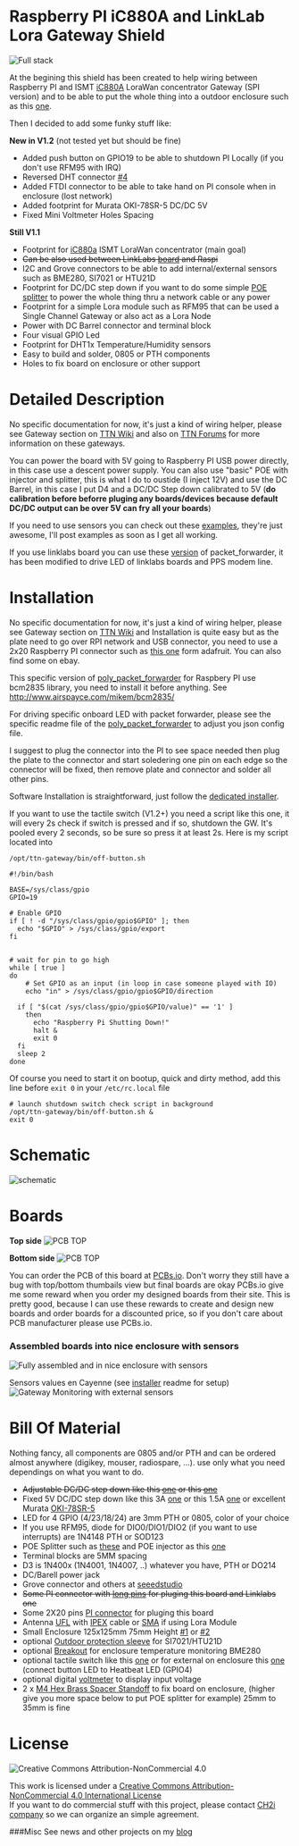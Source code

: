 Raspberry PI iC880A and LinkLab Lora Gateway Shield
===================================================

<img src="https://raw.githubusercontent.com/ch2i/iC880A-Raspberry-PI/master/pictures/RPI-Lora-Gateway-mounted.jpg" alt="Full stack">     

At the begining this shield has been created to help wiring between Raspberry PI and ISMT [iC880A][10] LoraWan concentrator Gateway (SPI version) and to be able to put the whole thing into a outdoor enclosure such as this [one][15].

Then I decided to add some funky stuff like:

**New in V1.2** (not tested yet but should be fine)

 - Added push button on GPIO19 to be able to shutdown PI Locally (if you don't use RFM95 with IRQ) 
 - Reversed DHT connector [#4][4]
 - Added FTDI connector to be able to take hand on PI console when in enclosure (lost network)
 - Added footprint for Murata OKI-78SR-5 DC/DC 5V
 - Fixed Mini Voltmeter Holes Spacing

**Still V1.1** 

- Footprint for [iC880a][10] ISMT LoraWan concentrator (main goal)
- ~~Can be also used between LinkLabs [board][11] and Raspi~~
- I2C and Grove connectors to be able to add internal/external sensors such as BME280, SI7021 or HTU21D
- Footprint for DC/DC step down if you want to do some simple [POE splitter][16] to power the whole thing thru a network cable or any power 
- Footprint for a simple Lora module such as RFM95 that can be used a Single Channel Gateway or also act as a Lora Node
- Power with DC Barrel connector and terminal block
- Four visual GPIO Led
- Footprint for DHT1x Temperature/Humidity sensors
- Easy to build and solder, 0805 or PTH components
- Holes to fix board on enclosure or other support

Detailed Description
====================

No specific documentation for now, it's just a kind of wiring helper, please see Gateway section on [TTN Wiki][13] and also on [TTN Forums][14] for more information on these gateways.

You can power the board with 5V going to Raspberry PI USB power directly, in this case use a descent power supply.
You can also use "basic" POE with injector and splitter, this is what I do to oustide (I inject 12V) and use the DC Barrel, in this case I put D4 and a DC/DC Step down calibrated to 5V (**do calibration before beforre pluging any boards/devices because default DC/DC output can be over 5V can fry all your boards**)

If you need to use sensors you can check out these [examples][12], they're just awesome, I'll post examples as soon as I get all working.

If you use linklabs board you can use these [version][2] of packet_forwarder, it has been modified to drive LED of linklabs boards and PPS modem line.

Installation
============

No specific documentation for now, it's just a kind of wiring helper, please see Gateway section on [TTN Wiki][13] and Installation is quite easy but as the plate need to go over RPI network and USB connector, you need to use a 2x20 Raspberry PI connector such as [this one][25] form adafruit. You can also find some on ebay.

This specific version of [poly_packet_forwarder][30] for Raspbery PI use bcm2835 library, you need to install it before anything. See http://www.airspayce.com/mikem/bcm2835/

For driving specific onboard LED with packet forwarder, please see the specific readme file of the [poly_packet_forwarder][30] to adjust you json config file.

I suggest to plug the connector into the PI to see space needed then plug the plate to the connector and start soledering one pin on each edge so the connector will be fixed, then remove plate and connector and solder all other pins.

Software Installation is straightforward, just follow the [dedicated installer][26].

If you want to use the tactile switch (V1.2+) you need a script like this one, it will every 2s check if switch is pressed and if so, shutdown the GW. It's pooled every 2 seconds, so be sure so press it at least 2s. Here is my script located into

`/opt/ttn-gateway/bin/off-button.sh`

```` 
#!/bin/bash

BASE=/sys/class/gpio
GPIO=19

# Enable GPIO
if [ ! -d "/sys/class/gpio/gpio$GPIO" ]; then
  echo "$GPIO" > /sys/class/gpio/export
fi


# wait for pin to go high
while [ true ]
do
	# Set GPIO as an input (in loop in case someone played with IO)
	echo "in" > /sys/class/gpio/gpio$GPIO/direction

  if [ "$(cat /sys/class/gpio/gpio$GPIO/value)" == '1' ]
    then
      echo "Raspberry Pi Shutting Down!"
      halt &
      exit 0
  fi
  sleep 2
done
````

Of course you need to start it on bootup, quick and dirty method, add this line before `exit 0` in your `/etc/rc.local` file

```
# launch shutdown switch check script in background
/opt/ttn-gateway/bin/off-button.sh &
exit 0

```

Schematic
=========

![schematic](https://raw.githubusercontent.com/ch2i/iC880A-Raspberry-PI/master/pictures/RPI-Lora-Gateway-Shield-sch.png)  

Boards 
======

**Top side**
<img src="https://raw.githubusercontent.com/ch2i/iC880A-Raspberry-PI/master/pictures/RPI-Lora-Gateway-Shield-top.jpg" alt="PCB TOP">    

**Bottom side**
<img src="https://raw.githubusercontent.com/ch2i/iC880A-Raspberry-PI/master/pictures/RPI-Lora-Gateway-Shield-bot.jpg" alt="PCB TOP">    


You can order the PCB of this board at [PCBs.io][3]. Don't worry they still have a bug with top/bottom thumbails view but final boards are okay
PCBs.io give me some reward when you order my designed boards from their site. This is pretty good, because I can use these rewards to create and design new boards and order boards for a discounted price, so if you don't care about PCB manufacturer please use PCBs.io.

### Assembled boards into nice enclosure with sensors

<img src="https://raw.githubusercontent.com/ch2i/iC880A-Raspberry-PI/master/pictures/ch2i-shield-lorawan-gateway.jpg" alt="Fully assembled and in nice enclosure with sensors">     

Sensors values en Cayenne (see [installer][26] readme for setup)
<img src="https://raw.githubusercontent.com/ch2i/iC880A-Raspberry-PI/master/pictures/ch2i-gateway-monitoring-iot.jpg" alt="Gateway Monitoring with external sensors">     


Bill Of Material
================

Nothing fancy, all components are 0805 and/or PTH and can be ordered almost anywhere (digikey, mouser, radiospare, ...). 
use only what you need dependings on what you want to do. 

- ~~Adjustable DC/DC step down like this [one][18] or this [one][19]~~
- Fixed 5V DC/DC step down like this 3A [one][27] or this 1.5A [one][28] or excellent Murata [OKI-78SR-5][44]
- LED for 4 GPIO (4/23/18/24) are 3mm PTH or 0805, color of your choice
- If you use RFM95, diode for DIO0/DIO1/DIO2 (if you want to use interrupts) are 1N4148 PTH or SOD123
- POE Splitter such as [these][16] and POE injector as this [one][17]
- Terminal blocks are 5MM spacing
- D3 is 1N400x (1N4001, 1N4007, ..) whatever you have, PTH or DO214
- DC/Barell power jack 
- Grove connector and others at [seeedstudio][20]
- ~~Some PI connector with [long pins][21] for pluging this board and Linklabs one~~
- Some 2X20 pins [PI connector][29] for pluging this board  
- Antenna [UFL][22] with [IPEX][23] cable or [SMA][24] if using Lora Module
- Small Enclosure 125x125mm 75mm Height [#1][40] or [#2][41]
- optional [Outdoor protection sleeve][42] for SI7021/HTU21D
- optional [Breakout][43] for enclosure temperature monitoring BME280
- optional tactile switch like this [one][46] or for external on enclosure this [one][47] (connect button LED to Heatbeat LED (GPIO4)
- optional digital [voltmeter][48] to display input voltage
- 2 x [M4 Hex Brass Spacer Standoff][44] to fix board on enclosure, (higher give you more space below to put POE splitter for example) 25mm to 35mm is fine


License
=======

<img alt="Creative Commons Attribution-NonCommercial 4.0" src="https://i.creativecommons.org/l/by-nc/4.0/88x31.png">   

This work is licensed under a [Creative Commons Attribution-NonCommercial 4.0 International License](http://creativecommons.org/licenses/by-nc/4.0/)    
If you want to do commercial stuff with this project, please contact [CH2i company](https://www.ch2i.eu/en#support) so we can organize an simple agreement.

###Misc
See news and other projects on my [blog][1] 
 
[1]: https://hallard.me
[2]: https://github.com/ch2i/packet_forwarder
[3]: https://PCBs.io/share/rmVdD
[4]: https://github.com/ch2i/iC880A-Raspberry-PI/issues/4

[10]: http://webshop.imst.de/ic880a-spi-lorawan-concentrator-868mhz.html
[11]: http://forum.thethingsnetwork.org/t/raspberry-pi-lorawan-gateway-board/1071
[12]: https://github.com/leon-anavi/rpi-examples
[13]: https://staging.thethingsnetwork.org/wiki/Hardware/Gateways/Overview
[14]: http://forum.thethingsnetwork.org/c/gateways
[15]: https://www.aerial.net/shop/product_info.php?products_id=1102
[16]: https://www.aerial.net/shop/index.php?cPath=22_124
[17]: http://wiki.dragino.com/index.php?title=PoE_Injector
[18]: http://www.ebay.com/itm/2-PCS-MP1584EN-Step-down-Power-DC-DC-3A-Adjustable-Ultra-LM2596-Step-down-Module-/301798394307
[19]: http://www.ebay.com/itm/1x-Tiny-4-5-28V-3A-DC-DC-Buck-Converter-Step-down-Power-Regulator-MP1584EN-/141524007951
[20]: http://www.seeedstudio.com/depot/index.php?main_page=opl_info&opl_id=4
[21]: http://www.ebay.com/itm/170578495165
[22]: http://www.ebay.com/itm/351690376555
[23]: http://www.ebay.com/itm/351738196013
[24]: http://www.ebay.com/itm/371534934746

[25]: https://www.adafruit.com/products/1979
[26]: https://github.com/ch2i/ic880a-gateway/tree/ch2i-rpi-shield

[27]: http://www.ebay.com/itm/351674929937
[28]: http://www.ebay.com/itm/371348168950
[29]: http://www.ebay.com/itm/351588181858

[30]: https://github.com/ch2i/packet_forwarder/blob/master/poly_pkt_fwd/readme.md

[40]: http://www.ebay.com/itm/262500056078
[41]: http://www.aliexpress.com/item/Free-Shipping-Good-Quality-ABS-Material-Transparent-Cover-IP66-Waterproof-Electrical-Switch-Box-125-125-75mm/32522255056.html
[42]: http://www.aliexpress.com/item/Temperature-and-humidity-Protective-sleeve-Accessories-PCB-for-SHT20-SHT21-SHT25/32695663191.html?spm=2114.13010208.99999999.264.dgLxek
[43]: http://www.ebay.com/itm/401000227934
[44]: http://www.ebay.com/itm/182181715511?var=483966356069
[45]: http://www2.mouser.com/ProductDetail/Murata-Power-Solutions/OKI-78SR-5-15-W36H-C/?qs=sGAEpiMZZMt6Q9lZSPl3Rb6uckMsyldgZf%2f4GdkUxM8%3d
[46]: http://www.ebay.com/itm/391462862706
[47]: http://www.ebay.com/itm/232153789354?var=531358445664
[48]: http://www.ebay.com/itm/301856945402